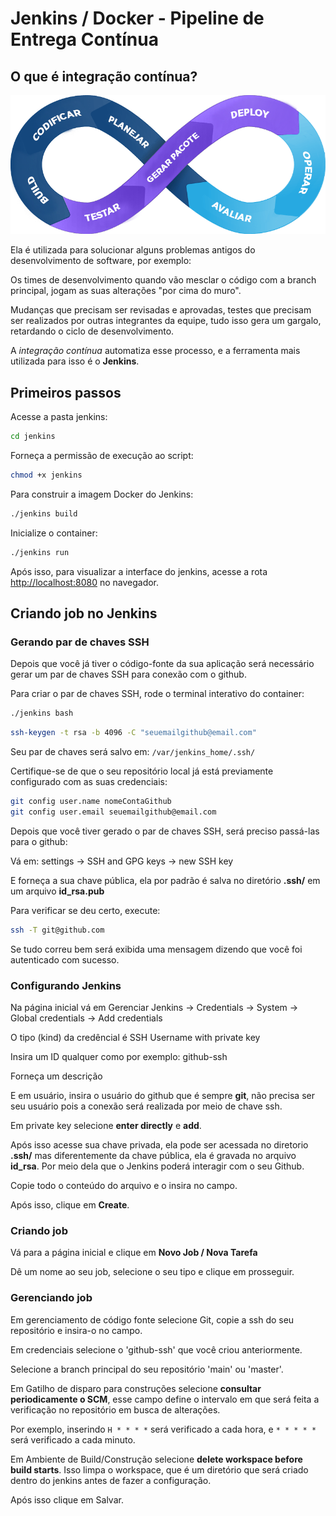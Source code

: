 # Jenkins / Docker - Pipeline de Entrega Contínua

## O que é integração contínua?

![ilustração integração contínua](imgs/integracao-continua.png)

Ela é utilizada para solucionar alguns problemas antigos do desenvolvimento de software, por exemplo:

Os times de desenvolvimento quando vão mesclar o código com a branch principal, jogam as suas alterações "por cima do muro".

Mudanças que precisam ser revisadas e aprovadas, testes que precisam ser realizados por outras integrantes da equipe, tudo isso gera um gargalo, retardando o ciclo de desenvolvimento.

A *integração contínua* automatiza esse processo, e a ferramenta mais utilizada para isso é o **Jenkins**.

## Primeiros passos

Acesse a pasta jenkins:

```bash
cd jenkins
```

Forneça a permissão de execução ao script:

```bash
chmod +x jenkins
```

Para construir a imagem Docker do Jenkins:

```bash
./jenkins build
```

Inicialize o container:

```bash
./jenkins run
```

Após isso, para visualizar a interface do jenkins, acesse a rota [http://localhost:8080](http://localhost:8080) no navegador.

## Criando job no Jenkins

### Gerando par de chaves SSH

Depois que você já tiver o código-fonte da sua aplicação será necessário gerar um par de chaves SSH para conexão com o github.

Para criar o par de chaves SSH, rode o terminal interativo do container:

```bash
./jenkins bash
```

```bash
ssh-keygen -t rsa -b 4096 -C "seuemailgithub@email.com"
```

Seu par de chaves será salvo em: `/var/jenkins_home/.ssh/`

Certifique-se de que o seu repositório local já está previamente configurado com as suas credenciais:

```bash
git config user.name nomeContaGithub
git config user.email seuemailgithub@email.com
```

Depois que você tiver gerado o par de chaves SSH, será preciso passá-las para o github:

Vá em: settings -> SSH and GPG keys -> new SSH key

E forneça a sua chave pública, ela por padrão é salva no diretório **.ssh/** em um arquivo **id_rsa.pub**

Para verificar se deu certo, execute:

```bash
ssh -T git@github.com
```

Se tudo correu bem será exibida uma mensagem dizendo que você foi autenticado com sucesso.

### Configurando Jenkins

Na página inicial vá em Gerenciar Jenkins -> Credentials -> System -> Global credentials -> Add credentials

O tipo (kind) da credêncial é SSH Username with private key

Insira um ID qualquer como por exemplo: github-ssh

Forneça um descrição

E em usuário, insira o usuário do github que é sempre **git**, não precisa ser seu usuário pois a conexão será realizada por meio de chave ssh.

Em private key selecione **enter directly** e **add**.

Após isso acesse sua chave privada, ela pode ser acessada no diretorio **.ssh/** mas diferentemente da chave pública, ela é gravada no arquivo **id_rsa**. Por meio dela que o Jenkins poderá interagir com o seu Github.

Copie todo o conteúdo do arquivo e o insira no campo.

Após isso, clique em **Create**.

### Criando job

Vá para a página inicial e clique em **Novo Job / Nova Tarefa**

Dê um nome ao seu job, selecione o seu tipo e clique em prosseguir.

### Gerenciando job

Em gerenciamento de código fonte selecione Git, copie a ssh do seu repositório e insira-o no campo.

Em credenciais selecione o 'github-ssh' que você criou anteriormente.

Selecione a branch principal do seu repositório 'main' ou 'master'.

Em Gatilho de disparo para construções selecione **consultar periodicamente o SCM**, esse campo define o intervalo em que será feita a verificação no repositório em busca de alterações.

Por exemplo, inserindo `H * * * *` será verificado a cada hora, e `* * * * *` será verificado a cada minuto.

Em Ambiente de Build/Construção selecione **delete workspace before build starts**. Isso limpa o workspace, que é um diretório que será criado dentro do jenkins antes de fazer a configuração.

Após isso clique em Salvar.
